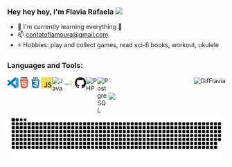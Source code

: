 ### Hey hey hey, I'm Flavia Rafaela <img src="https://media.giphy.com/media/mGcNjsfWAjY5AEZNw6/giphy.gif" width="50"></h2>

- 🌱 I'm currently learning everything 🤣
- 📫 contatoflamoura@gmail.com
- ⚡ Hobbies: play and collect games, read sci-fi books, workout, ukulele

### Languages and Tools:

<img align="left" alt="Visual Studio Code" width="26px" src="https://raw.githubusercontent.com/github/explore/80688e429a7d4ef2fca1e82350fe8e3517d3494d/topics/visual-studio-code/visual-studio-code.png" />
<img align="left" alt="HTML5" width="26px" src="https://raw.githubusercontent.com/github/explore/80688e429a7d4ef2fca1e82350fe8e3517d3494d/topics/html/html.png" />
<img align="left" alt="CSS3" width="26px" src="https://raw.githubusercontent.com/github/explore/80688e429a7d4ef2fca1e82350fe8e3517d3494d/topics/css/css.png" />
<img align="left" alt="JavaScript" width="26px" src="https://raw.githubusercontent.com/github/explore/80688e429a7d4ef2fca1e82350fe8e3517d3494d/topics/javascript/javascript.png" />
<img align="left" alt="Java" width="26px" src="https://cdn.jsdelivr.net/gh/devicons/devicon/icons/java/java-original.svg" />
<img align="left" alt="MySQL" width="26px" src="https://raw.githubusercontent.com/github/explore/80688e429a7d4ef2fca1e82350fe8e3517d3494d/topics/mysql/mysql.png" />
<img align="left" alt="GitHub" width="26px" src="https://raw.githubusercontent.com/github/explore/78df643247d429f6cc873026c0622819ad797942/topics/github/github.png" />
<img align="left" alt="PHP"  width="26px" src="https://cdn.jsdelivr.net/gh/devicons/devicon/icons/php/php-original.svg"/>
<img align="left" alt="PostgreSQL" width="26px" src="https://cdn.jsdelivr.net/gh/devicons/devicon/icons/postgresql/postgresql-original.svg" />
          
<img align="right" alt="GifFlavia" src="https://media.discordapp.net/attachments/658814430225629195/886511583948308550/GifFlavia.gif.gif?width=120&height=120"/>

<br />
<br />

<div>
  <a href="https://github.com/flaviamoura">
  <img height="180em"   align="center" src="https://github-readme-stats.vercel.app/api?username=flaviamoura&show_icons=true&theme=jolly&include_all_commits=true&count_private=true"/>


</div>
  

 ![Snake animation](https://github.com/flaviamoura/flaviamoura/blob/output/github-contribution-grid-snake.svg)
 
